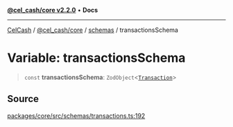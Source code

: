 [**@cel_cash/core v2.2.0**](../../README.md) • **Docs**

***

[CelCash](../../../../packages.md) / [@cel\_cash/core](../../README.md) / [schemas](../README.md) / transactionsSchema

# Variable: transactionsSchema

> `const` **transactionsSchema**: `ZodObject`\<[`Transaction`](../../types/type-aliases/Transaction.md)\>

## Source

[packages/core/src/schemas/transactions.ts:192](https://github.com/Pyxlab/celcash/blob/b57c7034bd65dcd5b083f272f9cfe6cc4ff73f7b/packages/core/src/schemas/transactions.ts#L192)
